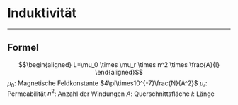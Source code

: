 # Induktivität
___
## Formel
$$\begin{aligned} L=\mu_0 \times \mu_r \times n^2 \times \frac{A}{l} \end{aligned}$$
$\mu_0$: Magnetische Feldkonstante $4\pi\times10^{-7}\frac{N}{A^2}$
$\mu_r$: Permeabilität
$n^2$: Anzahl der Windungen
$A$: Querschnittsfläche
$l$: Länge

